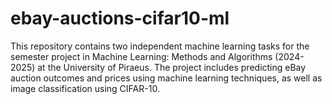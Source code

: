# ebay-auctions-cifar10-ml
This repository contains two independent machine learning tasks for the semester project in Machine Learning: Methods and Algorithms (2024-2025) at the University of Piraeus. The project includes predicting eBay auction outcomes and prices using machine learning techniques, as well as image classification using CIFAR-10.

